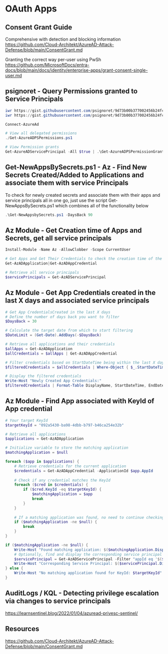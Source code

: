 # OAuth Apps

## Consent Grant Guide
Comprehensive with detection and blocking information
https://github.com/Cloud-Architekt/AzureAD-Attack-Defense/blob/main/ConsentGrant.md

Granting the correct way per-user using PwSh
https://github.com/MicrosoftDocs/entra-docs/blob/main/docs/identity/enterprise-apps/grant-consent-single-user.md

## psignoret - Query Permissions granted to Service Principals
```powershell
iwr https://gist.githubusercontent.com/psignoret/9d73b00b377002456b24fcb808265c23/raw/7d2bd76a5fafc744bb9d920f8131c9dfb024a1df/Get-AzureADPSPermissionGrants.ps1 -o Get-AzureADPSPermissionGrants.ps1
iwr https://gist.githubusercontent.com/psignoret/9d73b00b377002456b24fcb808265c23/raw/7d2bd76a5fafc744bb9d920f8131c9dfb024a1df/Get-AzureADPSPermissions.ps1 -o Get-AzureADPSPermissions.ps1 

Connect-AzureAd

# View all delegated permissions
./Get-AzureADPSPermissions.ps1

# View Permission grants
Get-AzureADServicePrincipal -All $true | .\Get-AzureADPSPermissionGrants.ps1 -Preload
```

## Get-NewAppsBySecrets.ps1 - Az - Find New Secrets Created/Added to Applications and associate them with service Principals 
To check for newly created secrets and associate them with their apps and service principals all in one go, just use the script Get-NewAppsBySecrets.ps1 which combines all of the functionality below

```powershell
.\Get-NewAppsbySecrets.ps1 -DaysBack 90
```

## Az Module - Get Creation time of Apps and Secrets, get all service principals
```powershell
Install-Module -Name Az -AllowClobber -Scope CurrentUser

# Get Apps and Get Their Credentials to check the creation time of the app/secret
Get-AzADApplication|Get-AzADAppCredential

# Retrieve all service principals 
$servicePrincipals = Get-AzADServicePrincipal
```

## Az Module - Get App Credentials created in the last X days and associated service principals
```powershell
# Get App CredentialsCreated in the last X days
# Define the number of days back you want to filter
$DaysBack = 30 

# Calculate the target date from which to start filtering
$DateLimit = (Get-Date).AddDays(-$DaysBack)

# Retrieve all applications and their credentials
$allApps = Get-AzADApplication
$allCredentials = $allApps | Get-AzADAppCredential

# Filter credentials based on StartDateTime being within the last X days
$filteredCredentials = $allCredentials | Where-Object { $_.StartDateTime -gt $DateLimit }

# Display the filtered credentials
Write-Host "Newly Created App Credentials:"
$filteredCredentials | Format-Table DisplayName, StartDateTime, EndDateTime, KeyId
```

## Az Module - Find App associated with KeyId of App credential
```powershell
# Your target KeyId
$targetKeyId = "092a5430-ba98-4dbb-b797-b46ca254e32b"

# Retrieve all applications
$applications = Get-AzADApplication

# Initialize variable to store the matching application
$matchingApplication = $null

foreach ($app in $applications) {
    # Retrieve credentials for the current application
    $credentials = Get-AzADAppCredential -ApplicationId $app.AppId
    
    # Check if any credential matches the KeyId
    foreach ($cred in $credentials) {
        if ($cred.KeyId -eq $targetKeyId) {
            $matchingApplication = $app
            break
        }
    }
    
    # If a matching application was found, no need to continue checking
    if ($matchingApplication -ne $null) {
        break
    }
}

if ($matchingApplication -ne $null) {
    Write-Host "Found matching application: $($matchingApplication.DisplayName) with AppId: $($matchingApplication.AppId)"
    # Optionally, find and display the corresponding service principal
    $servicePrincipal = Get-AzADServicePrincipal -Filter "appId eq '$($matchingApplication.AppId)'"
    Write-Host "Corresponding Service Principal: $($servicePrincipal.DisplayName)"
} else {
    Write-Host "No matching application found for KeyId: $targetKeyId"
}
```

## AuditLogs / KQL - Detecting privilege escalation via changes to service principals
https://learnsentinel.blog/2022/01/04/azuread-privesc-sentinel/

## Resources
https://github.com/Cloud-Architekt/AzureAD-Attack-Defense/blob/main/ConsentGrant.md
